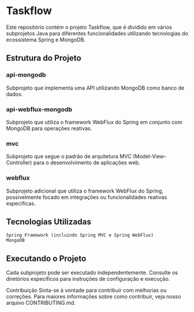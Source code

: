 # Taskflow
Este repositório contém o projeto Taskflow, que é dividido em vários subprojetos Java para diferentes funcionalidades utilizando tecnologias do ecossistema Spring e MongoDB.

## Estrutura do Projeto

### api-mongodb
Subprojeto que implementa uma API utilizando MongoDB como banco de dados.

### api-webflux-mongodb
Subprojeto que utiliza o framework WebFlux do Spring em conjunto com MongoDB para operações reativas.

### mvc
Subprojeto que segue o padrão de arquitetura MVC (Model-View-Controller) para o desenvolvimento de aplicações web.

### webflux
Subprojeto adicional que utiliza o framework WebFlux do Spring, possivelmente focado em integrações ou funcionalidades reativas específicas.

## Tecnologias Utilizadas
    Spring Framework (incluindo Spring MVC e Spring WebFlux)
    MongoDB

## Executando o Projeto
Cada subprojeto pode ser executado independentemente. Consulte os diretórios específicos para instruções de configuração e execução.

Contribuição
Sinta-se à vontade para contribuir com melhorias ou correções. Para maiores informações sobre como contribuir, veja nosso arquivo CONTRIBUTING.md.